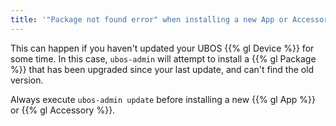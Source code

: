```yaml
---
title: '"Package not found error" when installing a new App or Accessory'
---
```


This can happen if you haven't updated your UBOS {{% gl Device %}} for some time.
In this case, ``ubos-admin`` will attempt to install a {{% gl Package %}} that has
been upgraded since your last update, and can't find the old version.

Always execute ``ubos-admin update`` before installing a new {{% gl App %}}
or {{% gl Accessory %}}.



